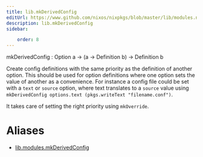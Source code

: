 ```yaml
---
title: lib.mkDerivedConfig
editUrl: https://www.github.com/nixos/nixpkgs/blob/master/lib/modules.nix#L1280C21
description: lib.mkDerivedConfig
sidebar:

    order: 8
---
```


mkDerivedConfig : Option a -> (a -> Definition b) -> Definition b

Create config definitions with the same priority as the definition of another option.
This should be used for option definitions where one option sets the value of another as a convenience.
For instance a config file could be set with a `text` or `source` option, where text translates to a `source`
value using `mkDerivedConfig options.text (pkgs.writeText "filename.conf")`.

It takes care of setting the right priority using `mkOverride`.


# Aliases

- [lib.modules.mkDerivedConfig](/nix-doc-comments/reference/lib/modules/lib-modules-mkDerivedConfig)


